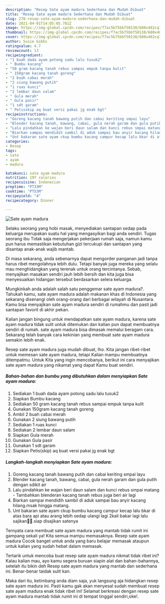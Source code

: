 ```yaml
---
description: "Resep Sate ayam madura Sederhana dan Mudah Dibuat"
title: "Resep Sate ayam madura Sederhana dan Mudah Dibuat"
slug: 278-resep-sate-ayam-madura-sederhana-dan-mudah-dibuat
date: 2021-04-01T14:05:05.781Z
image: https://img-global.cpcdn.com/recipes/f7ac5b75bbf50138/680x482cq70/sate-ayam-madura-foto-resep-utama.jpg
thumbnail: https://img-global.cpcdn.com/recipes/f7ac5b75bbf50138/680x482cq70/sate-ayam-madura-foto-resep-utama.jpg
cover: https://img-global.cpcdn.com/recipes/f7ac5b75bbf50138/680x482cq70/sate-ayam-madura-foto-resep-utama.jpg
author: Susie Gibbs
ratingvalue: 4.7
reviewcount: 13
recipeingredient:
- "1 buah dada ayam potong sadu lalu tusuk2"
- " Bumbu kacang"
- "50 gram kacang tanah rebus sampai empuk tanpa kulit"
- " 150gram kacang tanah goreng"
- "2 buah cabai merah"
- "2 siung bawang putih"
- "1 ruas kunci"
- "2 lembar daun salam"
- " Gula merah"
- " Gula pasir"
- "1 sdt garam"
- " Petisskip aq buat versi pakai jg enak bgt"
recipeinstructions:
- "Goreng kacang tanah bawang putih dan cabai keriting smpai layu"
- "Blender kacang tanah, bawang, cabai, gula nerah garam dan gula putih dengan sdikit air"
- "Lalu pindahkan ke wajan beri daun salam dan kunci rebus smpai matang  Tambahkan blenderan kacang tanah rebus juga beri air lagi"
- "Biarkan sampai mendidih sambil di aduk sampai bau anyir kacang hilang.msak hingga matang."
- "Unt bakaran sate ayam ckup bumbu kacang campur kecap lalu bkar di atas bara api atau arang lebih sedap ulangi lagi 2kali bakar lagi lalu sajikan🥰🥰.siap disajikan satenya"
categories:
- Resep
tags:
- sate
- ayam
- madura

katakunci: sate ayam madura 
nutrition: 197 calories
recipecuisine: Indonesian
preptime: "PT33M"
cooktime: "PT53M"
recipeyield: "4"
recipecategory: Dinner

---
```



![Sate ayam madura](https://img-global.cpcdn.com/recipes/f7ac5b75bbf50138/680x482cq70/sate-ayam-madura-foto-resep-utama.jpg)

Selaku seorang yang hobi masak, menyediakan santapan sedap pada keluarga merupakan suatu hal yang mengasyikan bagi anda sendiri. Tugas seorang ibu Tidak saja mengerjakan pekerjaan rumah saja, namun kamu pun harus memastikan kebutuhan gizi tercukupi dan santapan yang disantap anak-anak wajib mantab.

Di masa  sekarang, anda sebenarnya dapat mengorder panganan jadi tanpa harus ribet mengolahnya lebih dulu. Tetapi banyak juga mereka yang selalu mau menghidangkan yang terenak untuk orang tercintanya. Sebab, menyajikan masakan sendiri jauh lebih bersih dan kita juga bisa menyesuaikan hidangan tersebut berdasarkan selera keluarga. 



Mungkinkah anda adalah salah satu penggemar sate ayam madura?. Tahukah kamu, sate ayam madura adalah makanan khas di Indonesia yang sekarang disenangi oleh orang-orang dari berbagai wilayah di Nusantara. Kamu bisa menyajikan sate ayam madura sendiri di rumahmu dan pasti jadi santapan favorit di akhir pekan.

Kalian jangan bingung untuk mendapatkan sate ayam madura, karena sate ayam madura tidak sulit untuk ditemukan dan kalian pun dapat membuatnya sendiri di rumah. sate ayam madura bisa dimasak memalui beragam cara. Sekarang telah banyak cara kekinian yang membuat sate ayam madura semakin lebih enak.

Resep sate ayam madura juga mudah dibuat, lho. Kita jangan ribet-ribet untuk memesan sate ayam madura, tetapi Kalian mampu membuatnya ditempatmu. Untuk Kita yang ingin mencobanya, berikut ini cara menyajikan sate ayam madura yang nikamat yang dapat Kamu buat sendiri.

<!--inarticleads1-->

##### Bahan-bahan dan bumbu yang dibutuhkan dalam menyiapkan Sate ayam madura:

1. Sediakan 1 buah dada ayam potong sadu lalu tusuk2
1. Siapkan  Bumbu kacang
1. Sediakan 50 gram kacang tanah rebus sampai empuk tanpa kulit
1. Gunakan  150gram kacang tanah goreng
1. Ambil 2 buah cabai merah
1. Gunakan 2 siung bawang putih
1. Sediakan 1 ruas kunci
1. Sediakan 2 lembar daun salam
1. Siapkan  Gula merah
1. Gunakan  Gula pasir
1. Gunakan 1 sdt garam
1. Siapkan  Petis(skip) aq buat versi pakai jg enak bgt




<!--inarticleads2-->

##### Langkah-langkah menyiapkan Sate ayam madura:

1. Goreng kacang tanah bawang putih dan cabai keriting smpai layu
1. Blender kacang tanah, bawang, cabai, gula nerah garam dan gula putih dengan sdikit air
1. Lalu pindahkan ke wajan beri daun salam dan kunci rebus smpai matang  - Tambahkan blenderan kacang tanah rebus juga beri air lagi
1. Biarkan sampai mendidih sambil di aduk sampai bau anyir kacang hilang.msak hingga matang.
1. Unt bakaran sate ayam ckup bumbu kacang campur kecap lalu bkar di atas bara api atau arang lebih sedap ulangi lagi 2kali bakar lagi lalu sajikan🥰🥰.siap disajikan satenya




Ternyata cara membuat sate ayam madura yang mantab tidak rumit ini gampang sekali ya! Kita semua mampu memasaknya. Resep sate ayam madura Cocok banget untuk anda yang baru belajar memasak ataupun untuk kalian yang sudah hebat dalam memasak.

Tertarik untuk mencoba buat resep sate ayam madura nikmat tidak ribet ini? Kalau kalian mau, ayo kamu segera buruan siapin alat dan bahan-bahannya, setelah itu bikin deh Resep sate ayam madura yang mantab dan sederhana ini. Benar-benar taidak sulit kan. 

Maka dari itu, ketimbang anda diam saja, yuk langsung aja hidangkan resep sate ayam madura ini. Pasti kamu gak akan menyesal sudah membuat resep sate ayam madura enak tidak ribet ini! Selamat berkreasi dengan resep sate ayam madura mantab tidak rumit ini di tempat tinggal sendiri,oke!.

